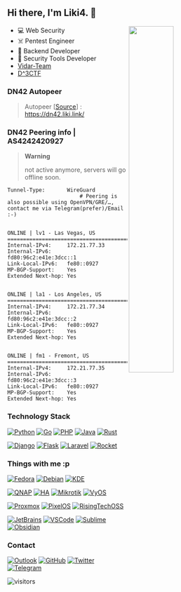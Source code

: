 ## Hi there, I'm Liki4. 👋

<a href="https://github.com/Liki4?tab=repositories">
  <img align="right" src="https://github-readme-stats.vercel.app/api?username=Liki4&show_icons=true&title_color=000&icon_color=0099ff&text_color=000&bg_color=ffffff&hide_border=true#gh-light-mode-only" width="45%" />
</a>

- 💻️ Web Security
- ☠️ Pentest Engineer
- 🔭 Backend Developer
- 🔑 Security Tools Developer
- [Vidar-Team](https://github.com/orgs/vidar-team/)
- [D^3CTF](https://github.com/D-3CTF)

### DN42 Autopeer

> Autopeer [[Source](https://github.com/lutoma/autopeer)]  : https://dn42.liki.link/

### DN42 Peering info | AS4242420927

> **Warning**
> 
> not active anymore, servers will go offline soon.

```
Tunnel-Type:       WireGuard
                       # Peering is also possible using OpenVPN/GRE/…, contact me via Telegram(prefer)/Email :-)


ONLINE | lv1 - Las Vegas, US
=========================================
Internal-IPv4:     172.21.77.33
Internal-IPv6:     fd80:96c2:e41e:3dcc::1
Link-Local-IPv6:   fe80::0927
MP-BGP-Support:    Yes
Extended Next-hop: Yes


ONLINE | la1 - Los Angeles, US
=========================================
Internal-IPv4:     172.21.77.34
Internal-IPv6:     fd80:96c2:e41e:3dcc::2
Link-Local-IPv6:   fe80::0927
MP-BGP-Support:    Yes
Extended Next-hop: Yes


ONLINE | fm1 - Fremont, US
=========================================
Internal-IPv4:     172.21.77.35
Internal-IPv6:     fd80:96c2:e41e:3dcc::3
Link-Local-IPv6:   fe80::0927
MP-BGP-Support:    Yes
Extended Next-hop: Yes
```

### Technology Stack

[![Python](https://img.shields.io/badge/python-%233776AB.svg?&style=for-the-badge&logo=python&logoColor=white)](https://www.python.org/)
[![Go](https://img.shields.io/badge/go-%2300ADD8.svg?&style=for-the-badge&logo=go&logoColor=white)](https://go.dev/)
[![PHP](https://img.shields.io/badge/php-%23777bb4.svg?&style=for-the-badge&logo=php&logoColor=white)](https://www.php.net/)
[![Java](https://img.shields.io/badge/java-%23f0931c.svg?&style=for-the-badge&logo=openjdk&logoColor=white)](https://www.java.com/)
[![Rust](https://img.shields.io/badge/rust-%23000000.svg?&style=for-the-badge&logo=rust&logoColor=white)](https://www.rust-lang.org/)

[![Django](https://img.shields.io/badge/django-%23092E20.svg?&style=for-the-badge&logo=django&logoColor=white)](https://www.djangoproject.com/)
[![Flask](https://img.shields.io/badge/flask-%23000000.svg?&style=for-the-badge&logo=flask&logoColor=white)](https://flask.palletsprojects.com/)
[![Laravel](https://img.shields.io/badge/laravel-%23FF2D20.svg?&style=for-the-badge&logo=laravel&logoColor=white)](https://laravel.com/)
[![Rocket](https://img.shields.io/badge/rocket-%23d33847.svg?&style=for-the-badge&logo=apacherocketmq&logoColor=white)](https://rocket.rs/)

### Things with me :p

[![Fedora](https://img.shields.io/badge/Fedora-%235199DD.svg?&style=for-the-badge&logo=fedora&logoColor=white&fontColor=white)](https://fedoraproject.org/)
[![Debian](https://img.shields.io/badge/debian-%23a80030.svg?&style=for-the-badge&logo=debian&logoColor=white)](https://www.debian.org/)
[![KDE](https://img.shields.io/badge/kde%20plasma-%231D99F3.svg?&style=for-the-badge&logo=kde&logoColor=white)](https://kde.org/)

[![QNAP](https://img.shields.io/badge/qnap-%23757575.svg?&style=for-the-badge&logo=truenas&logoColor=white)](https://www.qnap.com/)
[![HA](https://img.shields.io/badge/Home%20Assistant-%2341BDF5.svg?&style=for-the-badge&logo=homeassistant&logoColor=white)](https://www.home-assistant.io/)
[![Mikrotik](https://img.shields.io/badge/Mikrotik-%23293239.svg?&style=for-the-badge&logo=mikrotik&logoColor=white)](https://mikrotik.com/)
[![VyOS](https://img.shields.io/badge/VyOS-%23FFB50E.svg?&style=for-the-badge&logo=openwrt&logoColor=white&fontColor=white)](https://vyos.io/)

[![Proxmox](https://img.shields.io/badge/proxmox-%23E57000.svg?&style=for-the-badge&logo=proxmox&logoColor=white)](https://www.proxmox.com/)
[![PixelOS](https://img.shields.io/badge/pixelos-%23fde694.svg?&style=for-the-badge&logo=android&logoColor=black)](https://pixelos.net/)
[![RisingTechOSS](https://img.shields.io/badge/RisingTechOSS-%23313163.svg?&style=for-the-badge&logo=android&logoColor=white)](https://github.com/RisingTechOSS)

[![JetBrains](https://img.shields.io/badge/jetbrains-%23000000.svg?&style=for-the-badge&logo=jetbrains&logoColor=white)](https://www.jetbrains.com/)
[![VSCode](https://img.shields.io/badge/vscode-%23007ACC.svg?&style=for-the-badge&logo=visual-studio-code&logoColor=white)](https://code.visualstudio.com/)
[![Sublime](https://img.shields.io/badge/Sublime-%23FF9800.svg?&style=for-the-badge&logo=sublimetext&logoColor=white)](https://www.sublimetext.com/)
[![Obsidian](https://img.shields.io/badge/Obsidian-%237C3AED.svg?&style=for-the-badge&logo=obsidian&logoColor=white)](https://obsidian.md/)

### Contact

[![Outlook](https://img.shields.io/badge/outlook-%230078D4.svg?&style=for-the-badge&logo=microsoft-outlook&logoColor=white)](mailto:chrislikaiyuan@outlook.com)
[![GitHub](https://img.shields.io/badge/github-%23100000.svg?&style=for-the-badge&logo=github&logoColor=white)](https://github.com/Liki4)
[![Twitter](https://img.shields.io/badge/twitter-%231DA1F2.svg?&style=for-the-badge&logo=twitter&logoColor=white)](https://twitter.com/Liki4Switch)
[![Telegram](https://img.shields.io/badge/telegram-%232B5278.svg?&style=for-the-badge&logo=telegram&logoColor=white)](https://t.me/switch_kg)

![visitors](https://visitor-badge.laobi.icu/badge?page_id=Liki4)
